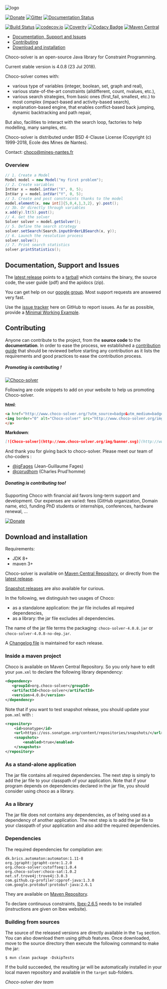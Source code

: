 ![logo](https://github.com/chocoteam/choco-solver/blob/master/src/resources/png/ChocoLogo-160x135.png)

[![Donate](https://img.shields.io/badge/Donate-PayPal-green.svg)](https://www.paypal.com/cgi-bin/webscr?cmd=_s-xclick&hosted_button_id=2GHMNLTP4MCL8)
[![Gitter](https://badges.gitter.im/Join%20Chat.svg)](https://gitter.im/chocoteam/choco-solver?utm_source=badge&utm_medium=badge&utm_campaign=pr-badge) 
[![Documentation Status](https://readthedocs.org/projects/choco-solver/badge/?version=latest)](http://choco-solver.readthedocs.io/en/latest/?badge=latest)

[![Build Status](https://travis-ci.org/chocoteam/choco-solver.svg?branch=master)](https://travis-ci.org/chocoteam/choco-solver) 
[![codecov.io](https://codecov.io/github/chocoteam/choco-solver/coverage.svg?branch=master)](https://codecov.io/github/chocoteam/choco-solver?branch=master)
[![Coverity](https://scan.coverity.com/projects/8383/badge.svg)](https://scan.coverity.com/projects/choco-solver) 
[![Codacy Badge](https://api.codacy.com/project/badge/grade/b0ab28bdd7fd4da095ad72c2c46bce57)](https://www.codacy.com/app/cprudhom/choco-solver)
[![Maven Central](https://maven-badges.herokuapp.com/maven-central/org.choco-solver/choco-solver/badge.svg)](https://maven-badges.herokuapp.com/maven-central/org.choco-solver/choco-solver)

* [Documentation, Support and Issues](#doc)
* [Contributing](#con)
* [Download and installation](#dow)

Choco-solver is an open-source Java library for Constraint Programming.

Current stable version is 4.0.8 (23 Jul 2018).

Choco-solver comes with:
- various type of variables (integer, boolean, set, graph and real),
- various state-of-the-art constraints (alldifferent, count, nvalues, etc.),
- various search strategies, from basic ones (first_fail, smallest, etc.) to most complex (impact-based and activity-based search),
- explanation-based engine, that enables conflict-based back jumping, dynamic backtracking and path repair,

But also, facilities to interact with the search loop, factories to help modelling, many samples, etc.

Choco-solver is distributed under BSD 4-Clause License (Copyright (c) 1999-2018, Ecole des Mines de Nantes).

Contact: [choco@mines-nantes.fr](mailto:choco@mines-nantes.fr?subject=[choco]contact)

### Overview

```java
// 1. Create a Model
Model model = new Model("my first problem");
// 2. Create variables
IntVar x = model.intVar("X", 0, 5);
IntVar y = model.intVar("Y", 0, 5);
// 3. Create and post constraints thanks to the model
model.element(x, new int[]{5,0,4,1,3,2}, y).post();
// 3b. Or directly through variables
x.add(y).lt(5).post();
// 4. Get the solver
Solver solver = model.getSolver();
// 5. Define the search strategy
solver.setSearch(Search.inputOrderLBSearch(x, y));
// 6. Launch the resolution process
solver.solve();
// 7. Print search statistics
solver.printStatistics();
```

<a name="doc"></a>
## Documentation, Support and Issues

The [latest release](https://github.com/chocoteam/choco-solver/releases/latest) points to a 
[tarball](https://github.com/chocoteam/choco-solver/releases/download/4.0.8/choco-4.0.8.zip) which contains
the binary, the source code, the user guide (pdf) and the apidocs (zip).

You can get help on our [google group](https://groups.google.com/forum/#!forum/choco-solver).
Most support requests are answered very fast.

Use the [issue tracker](https://github.com/chocoteam/choco-solver/issues) here on GitHub to report issues.
As far as possible, provide a [Minimal Working Example](https://en.wikipedia.org/wiki/Minimal_Working_Example).

<a name="con"></a>
## Contributing

Anyone can contribute to the project, from the **source code** to the **documentation**.
In order to ease the process, we established a [contribution guide](CONTRIBUTING.md)
that should be reviewed before starting any contribution as
it lists the requirements and good practices to ease the contribution process.

##### Promoting is contributing !  

[![Choco-solver](http://www.choco-solver.org/img/banner.svg)](http://www.choco-solver.org/?utm_source=badge&utm_medium=badge&utm_campaign=badge)

Following are code snippets to add on your website to help us promoting Choco-solver.

**html**:

```html
<a href="http://www.choco-solver.org/?utm_source=badge&utm_medium=badge&utm_campaign=badge">
<img border="0" alt="Choco-solver" src="http://www.choco-solver.org/img/banner.svg" width="160" height="18">
</a>
```

**Markdown**:

```md
[![Choco-solver](http://www.choco-solver.org/img/banner.svg)](http://www.choco-solver.org/?utm_source=badge&utm_medium=badge&utm_campaign=badge)
```

And thank you for giving back to choco-solver.
Please meet our team of cho-coders : 

- [@jgFages](https://github.com/jgFages) (Jean-Guillaume Fages)
- [@cprudhom](https://github.com/cprudhom) (Charles Prud'homme)


##### Donating is contributing too!

Supporting Choco with financial aid favors long-term support and development.
Our expenses are varied: fees (GitHub organization, Domain name, etc), funding PhD students or internships, conferences, hardware renewal, ...

[![Donate](https://img.shields.io/badge/Donate-PayPal-green.svg)](https://www.paypal.com/cgi-bin/webscr?cmd=_s-xclick&hosted_button_id=2GHMNLTP4MCL8)


<a name="dow"></a>
## Download and installation ##

Requirements:
* JDK 8+
* maven 3+

Choco-solver is available on [Maven Central Repository](http://search.maven.org/#search%7Cgav%7C1%7Cg%3A%22org.choco-solver%22%20AND%20a%3A%22choco-solver%22),
or directly from the [latest release](https://github.com/chocoteam/choco-solver/releases/latest).

[Snapshot releases](https://oss.sonatype.org/content/repositories/snapshots/org/choco-solver/choco-solver/) are also available for curious.

In the following, we distinguish two usages of Choco:

- as a standalone application: the jar file includes all required dependencies,
- as a library: the jar file excludes all dependencies.

The name of the jar file terms the packaging: `choco-solver-4.0.8.jar` or `choco-solver-4.0.8-no-dep.jar`.

A [Changelog file](./CHANGES.md) is maintained for each release.

### Inside a maven project ###

Choco is available on Maven Central Repository.
So you only have to edit your `pom.xml` to declare the following library dependency:

```xml
<dependency>
   <groupId>org.choco-solver</groupId>
   <artifactId>choco-solver</artifactId>
   <version>4.0.8</version>
</dependency>
```

Note that if you want to test snapshot release, you should update your `pom.xml` with :

```xml
<repository>
    <id>sonatype</id>
    <url>https://oss.sonatype.org/content/repositories/snapshots/</url>
    <snapshots>
        <enabled>true</enabled>
    </snapshots>
</repository>
```

### As a stand-alone application ###

The jar file contains all required dependencies.
The next step is simply to add the jar file to your classpath of your application.
Note that if your program depends on dependencies declared in the jar file,
you should consider using choco as a library.

### As a library ###

The jar file does not contains any dependencies,
as of being used as a dependency of another application.
The next step is to add the jar file to your classpath of your application and also add the required dependencies.


### Dependencies ###

The required dependencies for compilation are:

    dk.brics.automaton:automaton:1.11-8
    org.jgrapht:jgrapht-core:1.2.0
    org.choco-solver:cutoffseq:1.0.4
    org.choco-solver:choco-sat:1.0.2
    net.sf.trove4j:trove4j:3.0.3
    com.github.cp-profiler:cpprof-java:1.3.0
    com.google.protobuf:protobuf-java:2.6.1



They are available on [Maven Repository](http://mvnrepository.com/).

To declare continuous constraints, [Ibex-2.6.5](http://www.ibex-lib.org/download) needs to be installed
(instructions are given on Ibex website).


### Building from sources ###

The source of the released versions are directly available in the `Tag` section.
You can also download them using github features.
Once downloaded, move to the source directory then execute the following command
to make the jar:

    $ mvn clean package -DskipTests

If the build succeeded, the resulting jar will be automatically
installed in your local maven repository and available in the `target` sub-folders.



_Choco-solver dev team_
